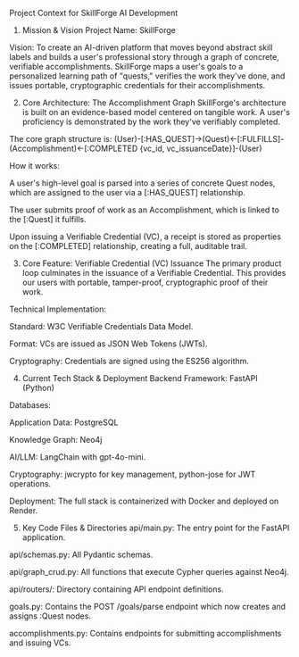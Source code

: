 Project Context for SkillForge AI Development
1. Mission & Vision
Project Name: SkillForge

Vision: To create an AI-driven platform that moves beyond abstract skill labels and builds a user's professional story through a graph of concrete, verifiable accomplishments. SkillForge maps a user's goals to a personalized learning path of "quests," verifies the work they've done, and issues portable, cryptographic credentials for their accomplishments.

2. Core Architecture: The Accomplishment Graph
SkillForge's architecture is built on an evidence-based model centered on tangible work. A user's proficiency is demonstrated by the work they've verifiably completed.

The core graph structure is:
(User)-[:HAS_QUEST]->(Quest)<-[:FULFILLS]-(Accomplishment)<-[:COMPLETED {vc_id, vc_issuanceDate}]-(User)

How it works:

A user's high-level goal is parsed into a series of concrete Quest nodes, which are assigned to the user via a [:HAS_QUEST] relationship.

The user submits proof of work as an Accomplishment, which is linked to the [:Quest] it fulfills.

Upon issuing a Verifiable Credential (VC), a receipt is stored as properties on the [:COMPLETED] relationship, creating a full, auditable trail.

3. Core Feature: Verifiable Credential (VC) Issuance
The primary product loop culminates in the issuance of a Verifiable Credential. This provides our users with portable, tamper-proof, cryptographic proof of their work.

Technical Implementation:

Standard: W3C Verifiable Credentials Data Model.

Format: VCs are issued as JSON Web Tokens (JWTs).

Cryptography: Credentials are signed using the ES256 algorithm.

4. Current Tech Stack & Deployment
Backend Framework: FastAPI (Python)

Databases:

Application Data: PostgreSQL

Knowledge Graph: Neo4j

AI/LLM: LangChain with gpt-4o-mini.

Cryptography: jwcrypto for key management, python-jose for JWT operations.

Deployment: The full stack is containerized with Docker and deployed on Render.

5. Key Code Files & Directories
api/main.py: The entry point for the FastAPI application.

api/schemas.py: All Pydantic schemas.

api/graph_crud.py: All functions that execute Cypher queries against Neo4j.

api/routers/: Directory containing API endpoint definitions.

goals.py: Contains the POST /goals/parse endpoint which now creates and assigns :Quest nodes.

accomplishments.py: Contains endpoints for submitting accomplishments and issuing VCs.
